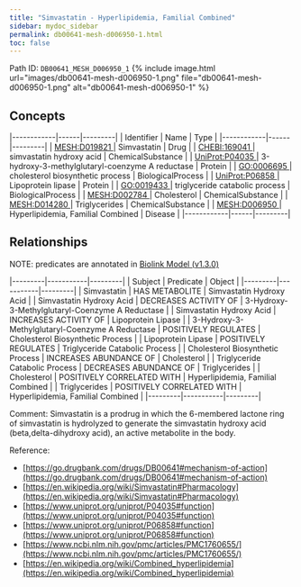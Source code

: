 ```yaml
---
title: "Simvastatin - Hyperlipidemia, Familial Combined"
sidebar: mydoc_sidebar
permalink: db00641-mesh-d006950-1.html
toc: false 
---
```



Path ID: `DB00641_MESH_D006950_1`
{% include image.html url="images/db00641-mesh-d006950-1.png" file="db00641-mesh-d006950-1.png" alt="db00641-mesh-d006950-1" %}

## Concepts

|------------|------|---------|
| Identifier | Name | Type    |
|------------|------|---------|
| <a href="https://identifiers.org/MESH:D019821">MESH:D019821 </a> | Simvastatin | Drug |
| <a href="https://identifiers.org/CHEBI:169041">CHEBI:169041 </a> | simvastatin hydroxy acid | ChemicalSubstance |
| <a href="https://identifiers.org/UniProt:P04035">UniProt:P04035 </a> | 3-hydroxy-3-methylglutaryl-coenzyme A reductase | Protein |
| <a href="https://identifiers.org/GO:0006695">GO:0006695 </a> | cholesterol biosynthetic process | BiologicalProcess |
| <a href="https://identifiers.org/UniProt:P06858">UniProt:P06858 </a> | Lipoprotein lipase | Protein |
| <a href="https://identifiers.org/GO:0019433">GO:0019433 </a> | triglyceride catabolic process | BiologicalProcess |
| <a href="https://identifiers.org/MESH:D002784">MESH:D002784 </a> | Cholesterol | ChemicalSubstance |
| <a href="https://identifiers.org/MESH:D014280">MESH:D014280 </a> | Triglycerides | ChemicalSubstance |
| <a href="https://identifiers.org/MESH:D006950">MESH:D006950 </a> | Hyperlipidemia, Familial Combined | Disease |
|------------|------|---------|

## Relationships


NOTE: predicates are annotated in <a href="https://github.com/biolink/biolink-model/releases/tag/v1.3.0">Biolink Model (v1.3.0)</a>

|---------|-----------|---------|
| Subject | Predicate | Object  |
|---------|-----------|---------|
| Simvastatin | HAS METABOLITE | Simvastatin Hydroxy Acid |
| Simvastatin Hydroxy Acid | DECREASES ACTIVITY OF | 3-Hydroxy-3-Methylglutaryl-Coenzyme A Reductase |
| Simvastatin Hydroxy Acid | INCREASES ACTIVITY OF | Lipoprotein Lipase |
| 3-Hydroxy-3-Methylglutaryl-Coenzyme A Reductase | POSITIVELY REGULATES | Cholesterol Biosynthetic Process |
| Lipoprotein Lipase | POSITIVELY REGULATES | Triglyceride Catabolic Process |
| Cholesterol Biosynthetic Process | INCREASES ABUNDANCE OF | Cholesterol |
| Triglyceride Catabolic Process | DECREASES ABUNDANCE OF | Triglycerides |
| Cholesterol | POSITIVELY CORRELATED WITH | Hyperlipidemia, Familial Combined |
| Triglycerides | POSITIVELY CORRELATED WITH | Hyperlipidemia, Familial Combined |
|---------|-----------|---------|

Comment: Simvastatin is a prodrug in which the 6-membered lactone ring of simvastatin is hydrolyzed to generate the simvastatin hydroxy acid (beta,delta-dihydroxy acid), an active metabolite in the body.

Reference: 
  - [https://go.drugbank.com/drugs/DB00641#mechanism-of-action](https://go.drugbank.com/drugs/DB00641#mechanism-of-action)
  - [https://en.wikipedia.org/wiki/Simvastatin#Pharmacology](https://en.wikipedia.org/wiki/Simvastatin#Pharmacology)
  - [https://www.uniprot.org/uniprot/P04035#function](https://www.uniprot.org/uniprot/P04035#function)
  - [https://www.uniprot.org/uniprot/P06858#function](https://www.uniprot.org/uniprot/P06858#function)
  - [https://www.ncbi.nlm.nih.gov/pmc/articles/PMC1760655/](https://www.ncbi.nlm.nih.gov/pmc/articles/PMC1760655/)
  - [https://en.wikipedia.org/wiki/Combined_hyperlipidemia](https://en.wikipedia.org/wiki/Combined_hyperlipidemia)
